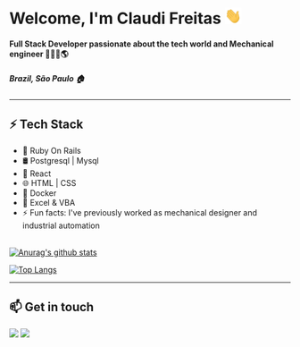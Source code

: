 # Welcome, I'm Claudi Freitas <img src="https://raw.githubusercontent.com/ABSphreak/ABSphreak/master/gifs/Hi.gif" width="30px">

#### Full Stack Developer passionate about the tech world and Mechanical engineer 👨🏻‍💻🌎
##### Brazil, São Paulo 🏠

<hr />

## ⚡ Tech Stack
* 💎 Ruby On Rails
* 🛢️ Postgresql | Mysql
* 🧰 React
* 🌐 HTML | CSS
* :whale: Docker
* :bookmark_tabs: Excel & VBA
* ⚡ Fun facts: I've previously worked as mechanical designer and industrial automation

<br/>[![Anurag's github stats](https://github-readme-stats.vercel.app/api?username=claudimf&show_icons=true&count_private=true&theme=dracula)](https://github.com/anuraghazra/github-readme-stats)

[![Top Langs](https://github-readme-stats.vercel.app/api/top-langs/?username=claudimf&layout=compact&theme=dracula)](https://github.com/anuraghazra/github-readme-stats)

<hr />

## 📫 Get in touch
<p id="socialIcons">
    <a href="https://www.linkedin.com/in/claudimartinsdefreitas/" alt="LinkedIn">
        <img src="https://img.shields.io/badge/-LinkedIn-blue?style=flat-square&logo=linkedin" /></a>
<a href="mailto:claudicad90@gmail.com" alt="Gmail">
  <img src="https://img.shields.io/badge/-Gmail-FF0000?style=flat-square&labelColor=FF0000&logo=gmail&logoColor=white&link=mailto:thomasbuenou@gmail.com" /></a>
</p>

[linkedin]:https://www.linkedin.com/in/claudimartinsdefreitas/
[mail]:(mailto:claudicad90@gmail.com)
